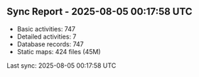 ## Sync Report - 2025-08-05 00:17:58 UTC

- Basic activities: 747
- Detailed activities: 7
- Database records: 747
- Static maps: 424 files (45M)

Last sync: 2025-08-05 00:17:58 UTC
